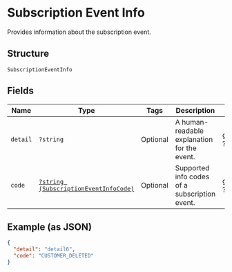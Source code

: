 
# Subscription Event Info

Provides information about the subscription event.

## Structure

`SubscriptionEventInfo`

## Fields

| Name | Type | Tags | Description | Getter | Setter |
|  --- | --- | --- | --- | --- | --- |
| `detail` | `?string` | Optional | A human-readable explanation for the event. | getDetail(): ?string | setDetail(?string detail): void |
| `code` | [`?string (SubscriptionEventInfoCode)`](/doc/models/subscription-event-info-code.md) | Optional | Supported info codes of a subscription event. | getCode(): ?string | setCode(?string code): void |

## Example (as JSON)

```json
{
  "detail": "detail6",
  "code": "CUSTOMER_DELETED"
}
```

